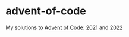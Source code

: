 # advent-of-code

My solutions to [Advent of Code](https://adventofcode.com/): [2021](https://adventofcode.com/2021) and [2022](https://adventofcode.com/2022)